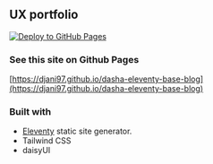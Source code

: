 ## UX portfolio

[![Deploy to GitHub Pages](https://github.com/dJani97/dasha-eleventy-base-blog/actions/workflows/node.js.yml/badge.svg)](https://github.com/dJani97/dasha-eleventy-base-blog/actions/workflows/node.js.yml)

### See this site on Github Pages

[https://djani97.github.io/dasha-eleventy-base-blog](https://djani97.github.io/dasha-eleventy-base-blog)

### Built with

- [Eleventy](https://github.com/11ty/eleventy) static site generator.
- Tailwind CSS
- daisyUI
